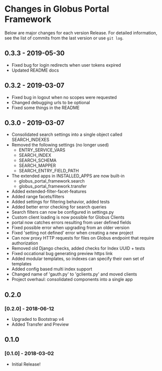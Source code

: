 # Changes in Globus Portal Framework


Below are major changes for each version Release. For detailed information,
see the list of commits from the last version or use `git log`.

## 0.3.3 - 2019-05-30

- Fixed bug for login redirects when user tokens expired
- Updated README docs

## 0.3.2 - 2019-03-07

- Fixed bug in logout when no scopes were requested
- Changed debugging urls to be optional
- Fixed some things in the README

## 0.3.0 - 2019-03-07

- Consolidated search settings into a single object called SEARCH_INDEXES
- Removed the following settings (no longer used)
    - ENTRY_SERVICE_VARS
    - SEARCH_INDEX
    - SEARCH_SCHEMA
    - SEARCH_MAPPER
    - SEARCH_ENTRY_FIELD_PATH
- The extended apps in INSTALLED_APPS are now built-in
    - globus_portal_framework.search
    - globus_portal_framework.transfer
- Added extended-filter-facet-features
- Added range facets/filters
- Added settings for filtering behavior, added tests
- Added better error checking for search queries
- Search filters can now be configured in settings.py
- Custom client loading is now possible for Globus Clients
- portal now catches errors resulting from user defined fields
- Fixed possible error when upgrading from an older version
- Fixed 'setting not defined' error when creating a new project
- Can now proxy HTTP requests for files on Globus endpoint that require authorization
- Removed old Django checks, added checks for Index UUID + tests
- Fixed occational bug generating preview https link
- Added modular templates, so indexes can specify their own set of templates
- Added config based multi index support
- Changed name of 'gauth.py' to 'gclients.py' and moved clients
- Project overhaul: consolidated components into a single app

## 0.2.0

### [0.2.0] - 2018-06-12

- Upgraded to Bootstrap v4
- Added Transfer and Preview


## 0.1.0

### [0.1.0] - 2018-03-02

- Initial Release!